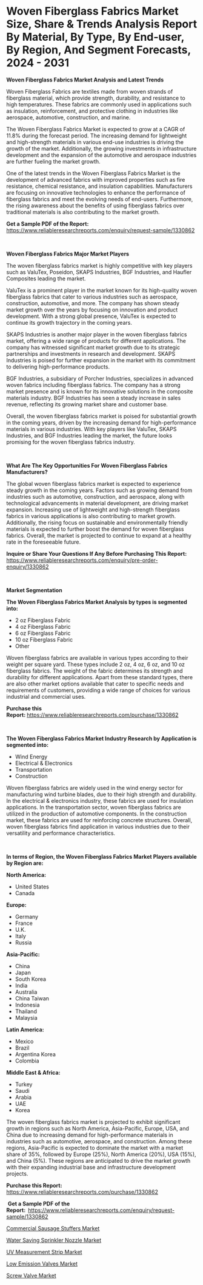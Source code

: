 <p><h1>Woven Fiberglass Fabrics Market Size, Share & Trends Analysis Report By Material, By Type, By End-user, By Region, And Segment Forecasts, 2024 - 2031</h1></p><p><strong>Woven Fiberglass Fabrics Market Analysis and Latest Trends</strong></p>
<p><p>Woven Fiberglass Fabrics are textiles made from woven strands of fiberglass material, which provide strength, durability, and resistance to high temperatures. These fabrics are commonly used in applications such as insulation, reinforcement, and protective clothing in industries like aerospace, automotive, construction, and marine.</p><p>The Woven Fiberglass Fabrics Market is expected to grow at a CAGR of 11.8% during the forecast period. The increasing demand for lightweight and high-strength materials in various end-use industries is driving the growth of the market. Additionally, the growing investments in infrastructure development and the expansion of the automotive and aerospace industries are further fueling the market growth.</p><p>One of the latest trends in the Woven Fiberglass Fabrics Market is the development of advanced fabrics with improved properties such as fire resistance, chemical resistance, and insulation capabilities. Manufacturers are focusing on innovative technologies to enhance the performance of fiberglass fabrics and meet the evolving needs of end-users. Furthermore, the rising awareness about the benefits of using fiberglass fabrics over traditional materials is also contributing to the market growth.</p></p>
<p><strong>Get a Sample PDF of the Report:&nbsp;</strong> <a href="https://www.reliableresearchreports.com/enquiry/request-sample/1330862">https://www.reliableresearchreports.com/enquiry/request-sample/1330862</a></p>
<p>&nbsp;</p>
<p><strong>Woven Fiberglass Fabrics Major Market Players</strong></p>
<p><p>The woven fiberglass fabrics market is highly competitive with key players such as ValuTex, Poseidon, SKAPS Industries, BGF Industries, and Haufler Composites leading the market. </p><p>ValuTex is a prominent player in the market known for its high-quality woven fiberglass fabrics that cater to various industries such as aerospace, construction, automotive, and more. The company has shown steady market growth over the years by focusing on innovation and product development. With a strong global presence, ValuTex is expected to continue its growth trajectory in the coming years.</p><p>SKAPS Industries is another major player in the woven fiberglass fabrics market, offering a wide range of products for different applications. The company has witnessed significant market growth due to its strategic partnerships and investments in research and development. SKAPS Industries is poised for further expansion in the market with its commitment to delivering high-performance products.</p><p>BGF Industries, a subsidiary of Porcher Industries, specializes in advanced woven fabrics including fiberglass fabrics. The company has a strong market presence and is known for its innovative solutions in the composite materials industry. BGF Industries has seen a steady increase in sales revenue, reflecting its growing market share and customer base.</p><p>Overall, the woven fiberglass fabrics market is poised for substantial growth in the coming years, driven by the increasing demand for high-performance materials in various industries. With key players like ValuTex, SKAPS Industries, and BGF Industries leading the market, the future looks promising for the woven fiberglass fabrics industry.</p></p>
<p>&nbsp;</p>
<p><strong>What Are The Key Opportunities For Woven Fiberglass Fabrics Manufacturers?</strong></p>
<p><p>The global woven fiberglass fabrics market is expected to experience steady growth in the coming years. Factors such as growing demand from industries such as automotive, construction, and aerospace, along with technological advancements in material development, are driving market expansion. Increasing use of lightweight and high-strength fiberglass fabrics in various applications is also contributing to market growth. Additionally, the rising focus on sustainable and environmentally friendly materials is expected to further boost the demand for woven fiberglass fabrics. Overall, the market is projected to continue to expand at a healthy rate in the foreseeable future.</p></p>
<p><strong>Inquire or Share Your Questions If Any Before Purchasing This Report:</strong> <a href="https://www.reliableresearchreports.com/enquiry/pre-order-enquiry/1330862">https://www.reliableresearchreports.com/enquiry/pre-order-enquiry/1330862</a></p>
<p>&nbsp;</p>
<p><strong>Market Segmentation</strong></p>
<p><strong>The Woven Fiberglass Fabrics Market Analysis by types is segmented into:</strong></p>
<p><ul><li>2 oz Fiberglass Fabric</li><li>4 oz Fiberglass Fabric</li><li>6 oz Fiberglass Fabric</li><li>10 oz Fiberglass Fabric</li><li>Other</li></ul></p>
<p><p>Woven fiberglass fabrics are available in various types according to their weight per square yard. These types include 2 oz, 4 oz, 6 oz, and 10 oz fiberglass fabrics. The weight of the fabric determines its strength and durability for different applications. Apart from these standard types, there are also other market options available that cater to specific needs and requirements of customers, providing a wide range of choices for various industrial and commercial uses.</p></p>
<p><strong>Purchase this Report:&nbsp;</strong><a href="https://www.reliableresearchreports.com/purchase/1330862">https://www.reliableresearchreports.com/purchase/1330862</a></p>
<p>&nbsp;</p>
<p><strong>The Woven Fiberglass Fabrics Market Industry Research by Application is segmented into:</strong></p>
<p><ul><li>Wind Energy</li><li>Electrical & Electronics</li><li>Transportation</li><li>Construction</li></ul></p>
<p><p>Woven fiberglass fabrics are widely used in the wind energy sector for manufacturing wind turbine blades, due to their high strength and durability. In the electrical & electronics industry, these fabrics are used for insulation applications. In the transportation sector, woven fiberglass fabrics are utilized in the production of automotive components. In the construction market, these fabrics are used for reinforcing concrete structures. Overall, woven fiberglass fabrics find application in various industries due to their versatility and performance characteristics.</p></p>
<p>&nbsp;</p>
<p><strong>In terms of Region, the Woven Fiberglass Fabrics Market Players available by Region are:</strong></p>
<p>
    <p> <strong> North America: </strong>
        <ul>
            <li>United States</li>
            <li>Canada</li>
        </ul>
        </p> 
    <p> <strong> Europe: </strong>
        <ul>
            <li>Germany</li>
            <li>France</li>
            <li>U.K.</li>
            <li>Italy</li>
            <li>Russia</li>
        </ul>
        </p> 
    <p> <strong> Asia-Pacific: </strong>
        <ul>
            <li>China</li>
            <li>Japan</li>
            <li>South Korea</li>
            <li>India</li>
            <li>Australia</li>
            <li>China Taiwan</li>
            <li>Indonesia</li>
            <li>Thailand</li>
            <li>Malaysia</li>
        </ul>
        </p> 
    <p> <strong> Latin America: </strong>
        <ul>
            <li>Mexico</li>
            <li>Brazil</li>
            <li>Argentina Korea</li>
            <li>Colombia</li>
        </ul>
        </p> 
    <p> <strong> Middle East & Africa: </strong>
        <ul>
            <li>Turkey</li>
            <li>Saudi</li>
            <li>Arabia</li>
            <li>UAE</li>
            <li>Korea</li>
        </ul>
    </p>
    </p>
<p><p>The woven fiberglass fabrics market is projected to exhibit significant growth in regions such as North America, Asia-Pacific, Europe, USA, and China due to increasing demand for high-performance materials in industries such as automotive, aerospace, and construction. Among these regions, Asia-Pacific is expected to dominate the market with a market share of 35%, followed by Europe (25%), North America (20%), USA (15%), and China (5%). These regions are anticipated to drive the market growth with their expanding industrial base and infrastructure development projects.</p></p>
<p><strong>Purchase this Report: </strong><a href="https://www.reliableresearchreports.com/purchase/1330862">https://www.reliableresearchreports.com/purchase/1330862</a></p>
<p>&nbsp;<strong>Get a Sample PDF of the Report:&nbsp;&nbsp;</strong><a href="https://www.reliableresearchreports.com/enquiry/request-sample/1330862">https://www.reliableresearchreports.com/enquiry/request-sample/1330862</a></p>
<p><strong></strong></p>
<p><p><a href="https://issuu.com/reportprime-2/docs/commercial-sausage-stuffers-market-size-2030.pptx">Commercial Sausage Stuffers Market</a></p><p><a href="https://github.com/josesg55/Market-Research-Report-List-1/blob/main/water-saving-sprinkler-nozzle-market.md">Water Saving Sprinkler Nozzle Market</a></p><p><a href="https://github.com/indrystar/Market-Research-Report-List-2/blob/main/uv-measurement-strip-market.md">UV Measurement Strip Market</a></p><p><a href="https://medium.com/@ethanmendoza76/low-emission-valves-nbsp-market-focuses-on-market-share-size-and-projected-forecast-till-2031-f568b227cfbc">Low Emission Valves Market</a></p><p><a href="https://medium.com/@ethanmendoza76/screw-valve-market-competitive-analysis-market-trends-and-forecast-to-2031-ccd9e528b8bc">Screw Valve Market</a></p></p>